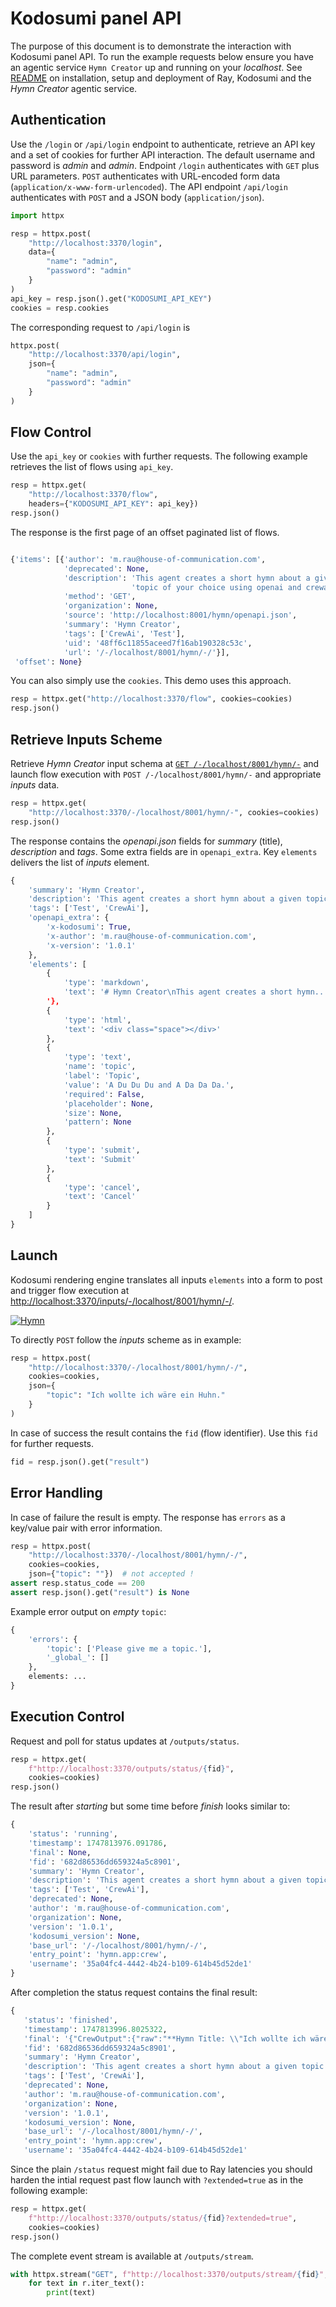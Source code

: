 # Kodosumi panel API

The purpose of this document is to demonstrate the interaction with Kodosumi panel API. To run the example requests below ensure you have an agentic service `Hymn Creator` up and running on your _localhost_. See [README](../README.md) on installation, setup and deployment of Ray, Kodosumi and the _Hymn Creator_ agentic service.

## Authentication

Use the `/login` or `/api/login` endpoint to authenticate, retrieve an API key and a set of cookies for further API interaction. The default username and password is _admin_ and _admin_. Endpoint `/login` authenticates with `GET` plus URL parameters. `POST` authenticates with URL-encoded form data (`application/x-www-form-urlencoded`). The API endpoint `/api/login` authenticates with `POST` and a JSON body (`application/json`). 

```python
import httpx

resp = httpx.post(
    "http://localhost:3370/login", 
    data={
        "name": "admin", 
        "password": "admin"
    }
)
api_key = resp.json().get("KODOSUMI_API_KEY")
cookies = resp.cookies
```

The corresponding request to `/api/login` is
    
```python
httpx.post(
    "http://localhost:3370/api/login", 
    json={
        "name": "admin", 
        "password": "admin"
    }
)
```

## Flow Control

Use the `api_key` or `cookies` with further requests. The following example retrieves the list of flows using `api_key`.

```python
resp = httpx.get(
    "http://localhost:3370/flow", 
    headers={"KODOSUMI_API_KEY": api_key})
resp.json()
```

The response is the first page of an offset paginated list of flows.

```python

{'items': [{'author': 'm.rau@house-of-communication.com',
            'deprecated': None,
            'description': 'This agent creates a short hymn about a given '
                           'topic of your choice using openai and crewai.',
            'method': 'GET',
            'organization': None,
            'source': 'http://localhost:8001/hymn/openapi.json',
            'summary': 'Hymn Creator',
            'tags': ['CrewAi', 'Test'],
            'uid': '48ff6c11855aceed7f16ab190328c53c',
            'url': '/-/localhost/8001/hymn/-/'}],
 'offset': None}
```

You can also simply use the `cookies`. This demo uses this approach.

```python
resp = httpx.get("http://localhost:3370/flow", cookies=cookies)
resp.json()
```

## Retrieve Inputs Scheme

Retrieve _Hymn Creator_ input schema at [`GET /-/localhost/8001/hymn/-`](http://localhost:3370/-/localhost/8001/hymn/-) and launch flow execution with `POST /-/localhost/8001/hymn/-` and appropriate _inputs_  data.

```python
resp = httpx.get(
    "http://localhost:3370/-/localhost/8001/hymn/-", cookies=cookies)
resp.json()
```

The response contains the _openapi.json_ fields for _summary_ (title), _description_ and _tags_. Some extra fields are in `openapi_extra`. Key `elements` delivers the list of _inputs_ element.

```python
{
    'summary': 'Hymn Creator',
    'description': 'This agent creates a short hymn about a given topic...',
    'tags': ['Test', 'CrewAi'],
    'openapi_extra': {
        'x-kodosumi': True,
        'x-author': 'm.rau@house-of-communication.com',
        'x-version': '1.0.1'
    },
    'elements': [
        {
            'type': 'markdown',
            'text': '# Hymn Creator\nThis agent creates a short hymn...
        '},
        {
            'type': 'html', 
            'text': '<div class="space"></div>'
        },
        {
            'type': 'text',
            'name': 'topic',
            'label': 'Topic',
            'value': 'A Du Du Du and A Da Da Da.',
            'required': False,
            'placeholder': None,
            'size': None,
            'pattern': None
        },
        {
            'type': 'submit', 
            'text': 'Submit'
        },
        {
            'type': 'cancel', 
            'text': 'Cancel'
        }
    ]
}
```

## Launch

Kodosumi rendering engine translates all inputs `elements` into a form to post and trigger flow execution at [http://localhost:3370/inputs/-/localhost/8001/hymn/-/](http://localhost:3370/inputs/-/localhost/8001/hymn/-/).

[![Hymn](./panel/thumb/form.png)](./panel/form.png)

To directly `POST` follow the _inputs_ scheme as in example:

```python
resp = httpx.post(
    "http://localhost:3370/-/localhost/8001/hymn/-/", 
    cookies=cookies,
    json={
        "topic": "Ich wollte ich wäre ein Huhn."
    }
)
```

In case of success the result contains the `fid` (flow identifier). Use this `fid` for further requests.

```python
fid = resp.json().get("result")
```

## Error Handling

In case of failure the result is empty. The response has `errors` as a key/value pair with error information.

```python
resp = httpx.post(
    "http://localhost:3370/-/localhost/8001/hymn/-/", 
    cookies=cookies,
    json={"topic": ""})  # not accepted !
assert resp.status_code == 200
assert resp.json().get("result") is None
```

Example error output on _empty_ `topic`:

```python
{
    'errors': {
        'topic': ['Please give me a topic.'], 
        '_global_': []
    },
    elements: ...
}
```

## Execution Control

Request and poll for status updates at `/outputs/status`.

```python
resp = httpx.get(
    f"http://localhost:3370/outputs/status/{fid}", 
    cookies=cookies)
resp.json()
```

The result after _starting_ but some time before _finish_ looks similar to:

```python
{
    'status': 'running',
    'timestamp': 1747813976.091786,
    'final': None,
    'fid': '682d86536dd659324a5c8901',
    'summary': 'Hymn Creator',
    'description': 'This agent creates a short hymn about a given topic...',
    'tags': ['Test', 'CrewAi'],
    'deprecated': None,
    'author': 'm.rau@house-of-communication.com',
    'organization': None,
    'version': '1.0.1',
    'kodosumi_version': None,
    'base_url': '/-/localhost/8001/hymn/-/',
    'entry_point': 'hymn.app:crew',
    'username': '35a04fc4-4442-4b24-b109-614b45d52de1'
}
```

After completion the status request contains the final result:

```python
{
   'status': 'finished',
   'timestamp': 1747813996.8025322,
   'final': '{"CrewOutput":{"raw":"**Hymn Title: \\"Ich wollte ich wäre ein...',
   'fid': '682d86536dd659324a5c8901',
   'summary': 'Hymn Creator',
   'description': 'This agent creates a short hymn about a given topic...',
   'tags': ['Test', 'CrewAi'],
   'deprecated': None,
   'author': 'm.rau@house-of-communication.com',
   'organization': None,
   'version': '1.0.1',
   'kodosumi_version': None,
   'base_url': '/-/localhost/8001/hymn/-/',
   'entry_point': 'hymn.app:crew',
   'username': '35a04fc4-4442-4b24-b109-614b45d52de1'

```
Since the plain `/status` request might fail due to Ray latencies you should harden the intial request past flow launch with `?extended=true` as in the following example:

```python
resp = httpx.get(
    f"http://localhost:3370/outputs/status/{fid}?extended=true", 
    cookies=cookies)
resp.json()
```

The complete event stream is available at `/outputs/stream`.

```python
with httpx.stream("GET", f"http://localhost:3370/outputs/stream/{fid}", cookies=cookies) as r:
    for text in r.iter_text():
        print(text)
```

